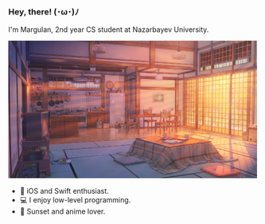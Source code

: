 ### Hey, there! (･ω･)ﾉ

I'm Margulan, 2nd year CS student at Nazarbayev University.

<img src="https://github.com/enumcase/enumcase/blob/main/assets/background.jpg" width="500">

- 🍎 iOS and Swift enthusiast. 
- 💻 I enjoy low-level programming.
- 🌇 Sunset and anime lover.
